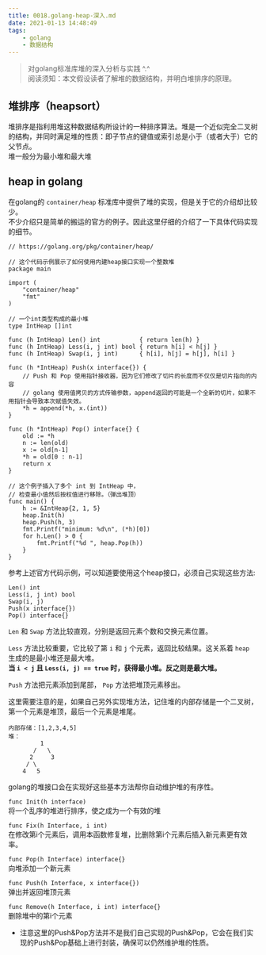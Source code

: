 ```yaml
---
title: 0018.golang-heap-深入.md
date: 2021-01-13 14:48:49
tags:
    - golang
    - 数据结构
---
```


> 对golang标准库堆的深入分析与实践 ^.^  
> 阅读须知：本文假设读者了解堆的数据结构，并明白堆排序的原理。  

## 堆排序（heapsort）

堆排序是指利用堆这种数据结构所设计的一种排序算法。堆是一个近似完全二叉树的结构，并同时满足堆的性质：即子节点的键值或索引总是小于（或者大于）它的父节点。  
堆一般分为最小堆和最大堆

## heap in golang

在golang的 `container/heap` 标准库中提供了堆的实现，但是关于它的介绍却比较少。  
不少介绍只是简单的搬运的官方的例子。因此这里仔细的介绍了一下具体代码实现的细节。

```golang
// https://golang.org/pkg/container/heap/

// 这个代码示例展示了如何使用内建heap接口实现一个整数堆
package main

import (
	"container/heap"
	"fmt"
)

// 一个int类型构成的最小堆
type IntHeap []int

func (h IntHeap) Len() int           { return len(h) }
func (h IntHeap) Less(i, j int) bool { return h[i] < h[j] }
func (h IntHeap) Swap(i, j int)      { h[i], h[j] = h[j], h[i] }

func (h *IntHeap) Push(x interface{}) {
    // Push 和 Pop 使用指针接收器，因为它们修改了切片的长度而不仅仅是切片指向的内容
    // golang 使用值拷贝的方式传输参数，append返回的可能是一个全新的切片，如果不用指针会导致本次赋值失效。
	*h = append(*h, x.(int))
}

func (h *IntHeap) Pop() interface{} {
	old := *h
	n := len(old)
	x := old[n-1]
	*h = old[0 : n-1]
	return x
}

// 这个例子插入了多个 int 到 IntHeap 中，
// 检查最小值然后按权值进行移除。（弹出堆顶）
func main() {
	h := &IntHeap{2, 1, 5}
	heap.Init(h)
	heap.Push(h, 3)
	fmt.Printf("minimum: %d\n", (*h)[0])
	for h.Len() > 0 {
		fmt.Printf("%d ", heap.Pop(h))
	}
}
```

参考上述官方代码示例，可以知道要使用这个heap接口，必须自己实现这些方法:   
``` golang
Len() int
Less(i, j int) bool
Swap(i, j)
Push(x interface{})
Pop() interface{}
```

`Len` 和 `Swap` 方法比较直观，分别是返回元素个数和交换元素位置。

`Less` 方法比较重要，它比较了第 `i` 和 `j` 个元素，返回比较结果。这关系着 `heap` 生成的是最小堆还是最大堆。   
**当 `i < j` 且 `Less(i, j) == true` 时，获得最小堆。反之则是最大堆。**

`Push` 方法把元素添加到尾部， `Pop` 方法把堆顶元素移出。

这里需要注意的是，如果自己另外实现堆方法，记住堆的内部存储是一个二叉树，第一个元素是堆顶，最后一个元素是堆尾。

```
内部存储：[1,2,3,4,5]
堆：
         1
       /   \
      2     3
     / \
    4   5
```

golang的堆接口会在实现好这些基本方法帮你自动维护堆的有序性。

`func Init(h interface)`  
将一个乱序的堆进行排序，使之成为一个有效的堆

`func Fix(h Interface, i int)`   
在修改第i个元素后，调用本函数修复堆，比删除第i个元素后插入新元素更有效率。

`func Pop(h Interface) interface{}`   
向堆添加一个新元素

`func Push(h Interface, x interface{})`   
弹出并返回堆顶元素

`func Remove(h Interface, i int) interface{}`   
删除堆中的第i个元素

* 注意这里的Push&Pop方法并不是我们自己实现的Push&Pop，它会在我们实现的Push&Pop基础上进行封装，确保可以仍然维护堆的性质。
